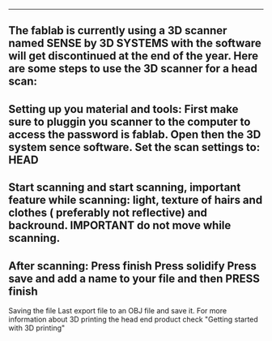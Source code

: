 
---
The fablab is currently using a 3D scanner named SENSE by 3D SYSTEMS with the software will get discontinued at the end of the year. 
Here are some steps to use the 3D scanner for a head scan:
---

Setting up you material and tools:
First make sure to pluggin you scanner to the computer to access the password is fablab. Open then the 3D system sence software. 
Set the scan settings to: HEAD
---

Start scanning
and start scanning, important feature while scanning: light, texture of hairs and clothes ( preferably not reflective) and backround.
IMPORTANT do not move while scanning.
---

After scanning: 
Press finish
Press solidify
Press save and add a name to your file
and then 
PRESS finish
---

Saving the file
Last export file to an OBJ file and save it.
For more information about 3D printing the head end product check "Getting started with 3D printing"